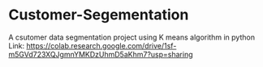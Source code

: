 # Customer-Segementation
A csutomer data segmentation project using K means algorithm in python
Link:
https://colab.research.google.com/drive/1sf-m5GVd723XQJgmnYMKDzUhmD5aKhm7?usp=sharing
